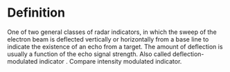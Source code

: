 # Definition

One of two general classes of radar indicators, in which the sweep of
the electron beam is deflected vertically or horizontally from a base
line to indicate the existence of an echo from a target. The amount of
deflection is usually a function of the echo signal strength. Also
called deflection-modulated indicator . Compare intensity modulated
indicator.
